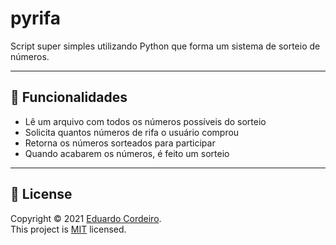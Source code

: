 # pyrifa

Script super simples utilizando Python que forma um sistema de sorteio de números. 

---
## 🧰 Funcionalidades
 - Lê um arquivo com todos os números possíveis do sorteio
 - Solicita quantos números de rifa o usuário comprou
 - Retorna os números sorteados para participar
 - Quando acabarem os números, é feito um sorteio

---

## 📝 License

Copyright © 2021 [Eduardo Cordeiro](https://github.com/eduardoc7).<br />
This project is [MIT](https://github.com/eduardoc7/pyrifa/blob/main/LICENSE.md) licensed.